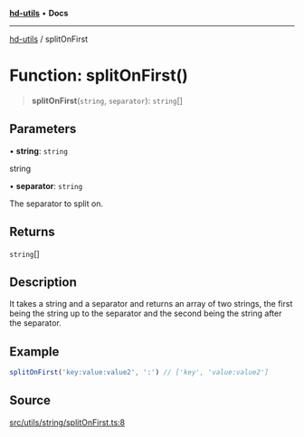 [**hd-utils**](../README.md) • **Docs**

***

[hd-utils](../globals.md) / splitOnFirst

# Function: splitOnFirst()

> **splitOnFirst**(`string`, `separator`): `string`[]

## Parameters

• **string**: `string`

string

• **separator**: `string`

The separator to split on.

## Returns

`string`[]

## Description

It takes a string and a separator and returns an array of two strings, the first being the string up
to the separator and the second being the string after the separator.

## Example

```ts
splitOnFirst('key:value:value2', ':') // ['key', 'value:value2']
```

## Source

[src/utils/string/splitOnFirst.ts:8](https://github.com/AhmadHddad/h-utils/blob/5c76ff5de068cee019fc632d9da2e395721bb48f/src/utils/string/splitOnFirst.ts#L8)
